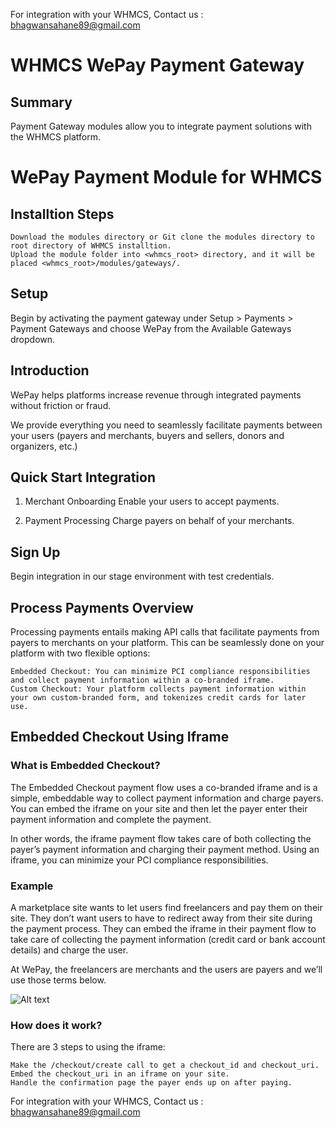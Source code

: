 For integration with your WHMCS, Contact us : bhagwansahane89@gmail.com

# WHMCS WePay Payment Gateway

## Summary

Payment Gateway modules allow you to integrate payment solutions with the WHMCS platform.

# WePay Payment Module for WHMCS

## Installtion Steps

    Download the modules directory or Git clone the modules directory to root directory of WHMCS installtion.
    Upload the module folder into <whmcs_root> directory, and it will be placed <whmcs_root>/modules/gateways/.

## Setup

Begin by activating the payment gateway under Setup > Payments > Payment Gateways and choose WePay from the Available Gateways dropdown.

## Introduction

WePay helps platforms increase revenue through integrated payments without friction or fraud.

We provide everything you need to seamlessly facilitate payments between your users (payers and merchants, buyers and sellers, donors and organizers, etc.)

## Quick Start Integration
1. Merchant Onboarding
Enable your users to accept payments.

2. Payment Processing
Charge payers on behalf of your merchants.

## Sign Up

Begin integration in our stage environment with test credentials.

## Process Payments Overview

Processing payments entails making API calls that facilitate payments from payers to merchants on your platform. This can be seamlessly done on your platform with two flexible options:

    Embedded Checkout: You can minimize PCI compliance responsibilities and collect payment information within a co-branded iframe.
    Custom Checkout: Your platform collects payment information within your own custom-branded form, and tokenizes credit cards for later use.

## Embedded Checkout Using Iframe

### What is Embedded Checkout?

The Embedded Checkout payment flow uses a co-branded iframe and is a simple, embeddable way to collect payment information and charge payers. You can embed the iframe on your site and then let the payer enter their payment information and complete the payment.

In other words, the iframe payment flow takes care of both collecting the payer’s payment information and charging their payment method. Using an iframe, you can minimize your PCI compliance responsibilities.

### Example

A marketplace site wants to let users find freelancers and pay them on their site. They don’t want users to have to redirect away from their site during the payment process. They can embed the iframe in their payment flow to take care of collecting the payment information (credit card or bank account details) and charge the user.

At WePay, the freelancers are merchants and the users are payers and we’ll use those terms below.

![Alt text](https://www.wepay.com/img/developer/StandardHorizontal600x300.png "Iframe")

### How does it work?

There are 3 steps to using the iframe:

    Make the /checkout/create call to get a checkout_id and checkout_uri.
    Embed the checkout_uri in an iframe on your site.
    Handle the confirmation page the payer ends up on after paying.


For integration with your WHMCS, Contact us : bhagwansahane89@gmail.com

